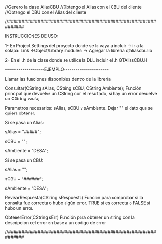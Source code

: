 //Genero la clase AliasCBU //Obtengo el Alias con el CBU del cliente //Obtengo el CBU con el Alias del cliente

//##############################################################

INSTRUCCIONES DE USO:

1- En Project Settings del proyecto donde se lo vaya a incluir -> ir a la solapa: Link ->Object/Library modules: -> Agregar la librería qtaliascbu.lib

2- En el .h de la clase donde se utilice la DLL incluir el .h QTAliasCBU.H

--------------------EJEMPLO-----------------------

Llamar las funciones disponibles dentro de la librería

Consultar(CString sAlias, CString sCBU, CString Ambiente);
Función principal que devuelve un CString con el resultado, si hay un error devuelve un CString vacío;

Parametros necesarios: sAlias, sCBU y sAmbiente. Dejar "" el dato que se quiera obtener.

Si se pasa un Alias:

sAlias = "#####";

sCBU = "";

sAmbiente = "DESA";

Si se pasa un CBU:

sAlias = "";

sCBU = "######";

sAmbiente = "DESA";

RevisarRespuesta(CString sRespuesta)
Función para comprobar si la consulta fue correcta o hubo algún error. TRUE si es correcta o FALSE si hubo un error.

ObtenerError(CString sErr)
Función para obtener un string con la descripcion del error en base a un codigo de error

//##############################################################